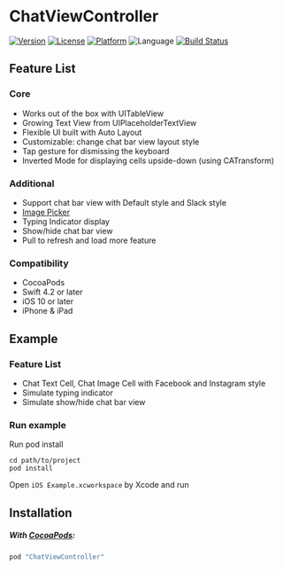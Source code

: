 # ChatViewController
[![Version](https://img.shields.io/cocoapods/v/ChatViewController.svg?style=flat)](http://cocoapods.org/pods/ChatViewController)
[![License](https://img.shields.io/cocoapods/l/ChatViewController.svg?style=flat)](http://cocoapods.org/pods/ChatViewController)
[![Platform](https://img.shields.io/cocoapods/p/ChatViewController.svg?style=flat)](http://cocoapods.org/pods/ChatViewController)
![Language](https://img.shields.io/badge/Language-%20swift%20%20-blue.svg)
[![Build Status](https://travis-ci.org/hoangtaiki/ChatViewController.svg)](https://travis-ci.org/hoangtaiki/ChatViewController)

## Feature List
### Core
* Works out of the box with UITableView
* Growing Text View from UIPlaceholderTextView
* Flexible UI built with Auto Layout
* Customizable: change chat bar view layout style
* Tap gesture for dismissing the keyboard
* Inverted Mode for displaying cells upside-down (using CATransform)

### Additional
* Support chat bar view with Default style and Slack style
* [Image Picker](/Documentation/Usage.md#image-picker) 
* Typing Indicator display
* Show/hide chat bar view
* Pull to refresh and load more feature

### Compatibility
* CocoaPods
* Swift 4.2 or later
* iOS 10 or later
* iPhone & iPad

## Example
### Feature List
* Chat Text Cell, Chat Image Cell with Facebook and Instagram style
* Simulate typing indicator
* Simulate show/hide chat bar view
### Run example
Run pod install
```
cd path/to/project
pod install
```
Open `iOS Example.xcworkspace` by Xcode and run

## Installation
##### With [CocoaPods](https://cocoapods.org/):
```ruby
pod "ChatViewController"
```
